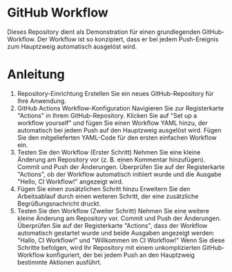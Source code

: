 # GitHub Workflow
Dieses Repository dient als Demonstration für einen grundlegenden GitHub-Workflow. Der Workflow ist so konzipiert, dass er bei jedem Push-Ereignis zum Hauptzweig automatisch ausgelöst wird.

# Anleitung
1. Repository-Einrichtung Erstellen Sie ein neues GitHub-Repository für Ihre Anwendung.
2. GitHub Actions Workflow-Konfiguration Navigieren Sie zur Registerkarte "Actions" in Ihrem GitHub-Repository.
 Klicken Sie auf "Set up a workflow yourself" und fügen Sie einen Workflow YAML hinzu, der automatisch bei jedem Push auf den Hauptzweig ausgelöst wird.
 Fügen Sie den mitgelieferten YAML-Code für den ersten einfachen Workflow ein.
3. Testen Sie den Workflow (Erster Schritt) Nehmen Sie eine kleine Änderung am Repository vor (z. B. einen Kommentar hinzufügen).
   Commit und Push der Änderungen. Überprüfen Sie auf der Registerkarte "Actions", ob der Workflow automatisch initiiert wurde und die Ausgabe "Hello, CI Workflow!" angezeigt wird.
4. Fügen Sie einen zusätzlichen Schritt hinzu Erweitern Sie den Arbeitsablauf durch einen weiteren Schritt, der eine zusätzliche Begrüßungsnachricht druckt.
5. Testen Sie den Workflow (Zweiter Schritt) Nehmen Sie eine weitere kleine Änderung am Repository vor. Commit und Push der Änderungen.
   Überprüfen Sie auf der Registerkarte "Actions", dass der Workflow automatisch gestartet wurde und beide Ausgaben angezeigt werden: "Hallo, CI Workflow!" und "Willkommen im CI Workflow!"
   Wenn Sie diese Schritte befolgen, wird Ihr Repository mit einem unkomplizierten GitHub-Workflow konfiguriert, der bei jedem Push an den Hauptzweig bestimmte Aktionen ausführt.
